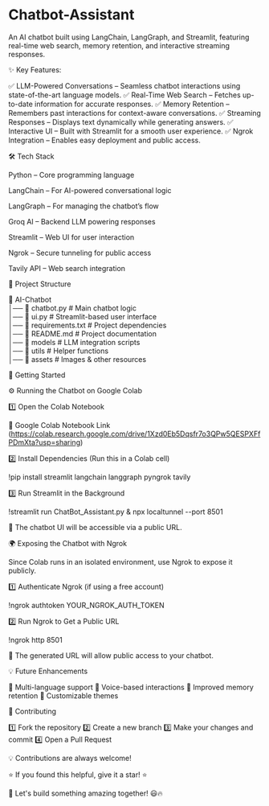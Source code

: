 # Chatbot-Assistant

An AI chatbot built using LangChain, LangGraph, and Streamlit, featuring real-time web search, memory retention, and interactive streaming responses.

✨ Key Features:

✅ LLM-Powered Conversations – Seamless chatbot interactions using state-of-the-art language models.
✅ Real-Time Web Search – Fetches up-to-date information for accurate responses.
✅ Memory Retention – Remembers past interactions for context-aware conversations.
✅ Streaming Responses – Displays text dynamically while generating answers.
✅ Interactive UI – Built with Streamlit for a smooth user experience.
✅ Ngrok Integration – Enables easy deployment and public access.

🛠️ Tech Stack

Python – Core programming language

LangChain – For AI-powered conversational logic

LangGraph – For managing the chatbot’s flow

Groq AI – Backend LLM powering responses

Streamlit – Web UI for user interaction

Ngrok – Secure tunneling for public access

Tavily API – Web search integration

📂 Project Structure

📂 AI-Chatbot  
│── 📄 chatbot.py             # Main chatbot logic  
│── 📄 ui.py                  # Streamlit-based user interface  
│── 📄 requirements.txt       # Project dependencies  
│── 📄 README.md              # Project documentation  
│── 📂 models                 # LLM integration scripts  
│── 📂 utils                  # Helper functions  
│── 📂 assets                 # Images & other resources  

🚀 Getting Started

⚙️ Running the Chatbot on Google Colab

1️⃣ Open the Colab Notebook

🔗 Google Colab Notebook Link (https://colab.research.google.com/drive/1Xzd0Eb5Dqsfr7o3QPw5QESPXFfPDmXta?usp=sharing)

2️⃣ Install Dependencies (Run this in a Colab cell)

!pip install streamlit langchain langgraph pyngrok tavily

3️⃣ Run Streamlit in the Background

!streamlit run ChatBot_Assistant.py & npx localtunnel --port 8501

🔗 The chatbot UI will be accessible via a public URL.

🌍 Exposing the Chatbot with Ngrok

Since Colab runs in an isolated environment, use Ngrok to expose it publicly.

1️⃣ Authenticate Ngrok (if using a free account)

!ngrok authtoken YOUR_NGROK_AUTH_TOKEN

2️⃣ Run Ngrok to Get a Public URL

!ngrok http 8501

🔗 The generated URL will allow public access to your chatbot.

💡 Future Enhancements

🔹 Multi-language support
🔹 Voice-based interactions
🔹 Improved memory retention
🔹 Customizable themes

🙌 Contributing

1️⃣ Fork the repository
2️⃣ Create a new branch
3️⃣ Make your changes and commit
4️⃣ Open a Pull Request

💡 Contributions are always welcome!

⭐ If you found this helpful, give it a star! ⭐

🎯 Let's build something amazing together! 😃🔥
